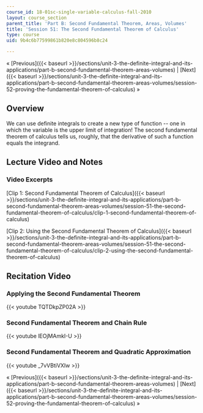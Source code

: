 ```yaml
---
course_id: 18-01sc-single-variable-calculus-fall-2010
layout: course_section
parent_title: 'Part B: Second Fundamental Theorem, Areas, Volumes'
title: 'Session 51: The Second Fundamental Theorem of Calculus'
type: course
uid: 9b4c6b77599861b820e8c804596b8c24

---
```


« [Previous]({{< baseurl >}}/sections/unit-3-the-definite-integral-and-its-applications/part-b-second-fundamental-theorem-areas-volumes) | [Next]({{< baseurl >}}/sections/unit-3-the-definite-integral-and-its-applications/part-b-second-fundamental-theorem-areas-volumes/session-52-proving-the-fundamental-theorem-of-calculus) »

Overview
--------

We can use definite integrals to create a new type of function -- one in which the variable is the upper limit of integration! The second fundamental theorem of calculus tells us, roughly, that the derivative of such a function equals the integrand.

Lecture Video and Notes
-----------------------

### Video Excerpts

[Clip 1: Second Fundamental Theorem of Calculus]({{< baseurl >}}/sections/unit-3-the-definite-integral-and-its-applications/part-b-second-fundamental-theorem-areas-volumes/session-51-the-second-fundamental-theorem-of-calculus/clip-1-second-fundamental-theorem-of-calculus)

[Clip 2: Using the Second Fundamental Theorem of Calculus]({{< baseurl >}}/sections/unit-3-the-definite-integral-and-its-applications/part-b-second-fundamental-theorem-areas-volumes/session-51-the-second-fundamental-theorem-of-calculus/clip-2-using-the-second-fundamental-theorem-of-calculus)

Recitation Video
----------------

### Applying the Second Fundamental Theorem

{{< youtube TQTDkpZP02A >}}

### Second Fundamental Theorem and Chain Rule

{{< youtube lEOjMAmkI-U >}}

### Second Fundamental Theorem and Quadratic Approximation

{{< youtube _7vVBtiVXIw >}}

« [Previous]({{< baseurl >}}/sections/unit-3-the-definite-integral-and-its-applications/part-b-second-fundamental-theorem-areas-volumes) | [Next]({{< baseurl >}}/sections/unit-3-the-definite-integral-and-its-applications/part-b-second-fundamental-theorem-areas-volumes/session-52-proving-the-fundamental-theorem-of-calculus) »